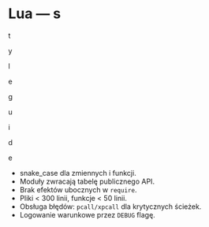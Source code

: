 # Lua — s

t

y

l

e

g

u

i

d

e

- snake_case dla zmiennych i funkcji.
- Moduły zwracają tabelę publicznego API.
- Brak efektów ubocznych w `require`.
- Pliki < 300 linii, funkcje < 50 linii.
- Obsługa błędów: `pcall/xpcall` dla krytycznych ścieżek.
- Logowanie warunkowe przez `DEBUG` flagę.
